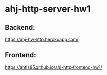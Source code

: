 # ahj-http-server-hw1

## Backend:
https://ahj-hw-http.herokuapp.com/

## Frontend:
https://antis85.github.io/ahj-http-frontend-hw1/